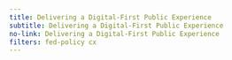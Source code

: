 ```yaml
---
title: Delivering a Digital-First Public Experience
subtitle: Delivering a Digital-First Public Experience
no-link: Delivering a Digital-First Public Experience
filters: fed-policy cx
---
```

